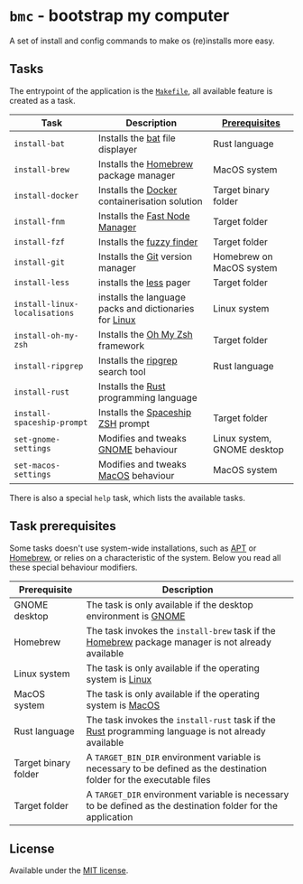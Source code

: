 # `bmc` - bootstrap my computer
A set of install and config commands to make os (re)installs more easy.

## Tasks
The entrypoint of the application is the [`Makefile`](Makefile), all available
feature is created as a task.

| Task                          | Description                                              | [Prerequisites]             |
| ----------------------------- | -------------------------------------------------------- | --------------------------- |
| `install-bat`                 | Installs the [bat] file displayer                        | Rust language               |
| `install-brew`                | Installs the [Homebrew] package manager                  | MacOS system                |
| `install-docker`              | Installs the [Docker] containerisation solution          | Target binary folder        |
| `install-fnm`                 | Installs the [Fast Node Manager]                         | Target folder               |
| `install-fzf`                 | Installs the [fuzzy finder]                              | Target folder               |
| `install-git`                 | Installs the [Git] version manager                       | Homebrew on MacOS system    |
| `install-less`                | installs the [less] pager                                | Target folder               |
| `install-linux-localisations` | installs the language packs and dictionaries for [Linux] | Linux system                |
| `install-oh-my-zsh`           | Installs the [Oh My Zsh] framework                       | Target folder               |
| `install-ripgrep`             | Installs the [ripgrep] search tool                       | Rust language               |
| `install-rust`                | Installs the [Rust] programming language                 |                             |
| `install-spaceship-prompt`    | Installs the [Spaceship ZSH] prompt                      | Target folder               |
| `set-gnome-settings`          | Modifies and tweaks [GNOME] behaviour                    | Linux system, GNOME desktop |
| `set-macos-settings`          | Modifies and tweaks [MacOS] behaviour                    | MacOS system                |

There is also a special `help` task, which lists the available tasks.

## Task prerequisites
Some tasks doesn't use system-wide installations, such as [APT] or [Homebrew],
or relies on a characteristic of the system. Below you read all these special
behaviour modifiers.

| Prerequisite         | Description                                                                                                           |
| -------------------- | --------------------------------------------------------------------------------------------------------------------- |
| GNOME desktop        | The task is only available if the desktop environment is [GNOME]                                                      |
| Homebrew             | The task invokes the `install-brew` task if the [Homebrew] package manager is not already available                   |
| Linux system         | The task is only available if the operating system is [Linux]                                                         |
| MacOS system         | The task is only available if the operating system is [MacOS]                                                         |
| Rust language        | The task invokes the `install-rust` task if the [Rust] programming language is not already available                  |
| Target binary folder | A `TARGET_BIN_DIR` environment variable is necessary to be defined as the destination folder for the executable files |
| Target folder        | A `TARGET_DIR` environment variable is necessary to be defined as the destination folder for the application          |

## License
Available under the [MIT license](LICENSE.md).

[APT]: https://wiki.debian.org/Apt
[bat]: https://github.com/sharkdp/bat/
[Docker]: https://docker.com/
[Fast Node Manager]: https://github.com/Schniz/fnm/
[fuzzy finder]: https://github.com/junegunn/fzf
[Git]: https://git-scm.com/
[GNOME]: https://www.gnome.org/
[Homebrew]: https://brew.sh/
[less]: http://www.greenwoodsoftware.com/less/
[Linux]: https://www.linuxfoundation.org/
[MacOS]: https://www.apple.com/macos/
[Oh My Zsh]: https://github.com/ohmyzsh/ohmyzsh/
[Prerequisites]: #task-prerequisites
[ripgrep]: https://github.com/BurntSushi/ripgrep/
[Rust]: https://rustup.rs/
[Spaceship ZSH]: https://github.com/denysdovhan/spaceship-prompt
